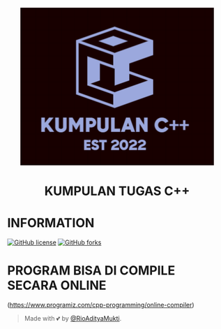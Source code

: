 <p align="center">
  <img src="./REPO/KUMPULAN.png" alt="logo himatik">
</p>
<h1 align="center">
  <b>KUMPULAN TUGAS C++</b>
</h1>



# INFORMATION
[![GitHub license](https://img.shields.io/github/license/Naereen/StrapDown.js.svg)](https://github.com/RioAdityaMukti/Kumpulan-Tugas-C-/blob/main/LISENSI)                       [![GitHub forks](https://img.shields.io/github/forks/Naereen/StrapDown.js.svg?style=social&label=Fork&maxAge=2592000)](https://github.com/RioAdityaMukti/Kumpulan-Tugas-C-)




# PROGRAM BISA DI COMPILE SECARA ONLINE
(https://www.programiz.com/cpp-programming/online-compiler)








> Made with 💕 by [@RioAdityaMukti](https://t.me/xyzcoco).                                      
